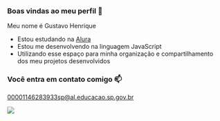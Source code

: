 ### Boas vindas ao meu perfil 💙

Meu nome é Gustavo Henrique

- Estou estudando na [Alura](https://www.alura.com.br)
- Estou me desenvolvendo na linguagem JavaScript
- Utilizando esse espaço para minha organização e compartilhamento dos meu projetos desenvolvidos

### Você entra em contato comigo 📫

00001146283933sp@al.educacao.sp.gov.br

![](https://media1.tenor.com/m/w7ThV57JRLkAAAAC/luffy.gif)
